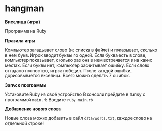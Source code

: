 # hangman

**Виселица (игра)**

Программа на Ruby

**Правила игры**

Компьютер загадывает слово (из списка
в файле) и показывает, сколько в нем
букв. Игрок вводит буквы по одной.
Если буква есть в слове, компьютер
показывает, сколько раз она в нем
встречается и на каких местах. Если
буквы нет, компьютер засчитывает
ошибку. Если слово отгадано
полностью, игрок победил. После
каждой ошибки, дорисовывается
виселица. Всего можно сделать 7
ошибок.

**Запуск программы**

Установите Ruby на своё устройство
В консоли прейдите в папку с программой ```main.rb```
Введите
```ruby main.rb```

**Добавление нового слова**

Новые слова можно добавить в файл ```data/words.txt```, каждое слово на отдельной строке!
